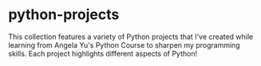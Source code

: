# python-projects
This collection features a variety of Python projects that I've created while learning from Angela Yu's Python Course to sharpen my programming skills. Each project highlights different aspects of Python!
